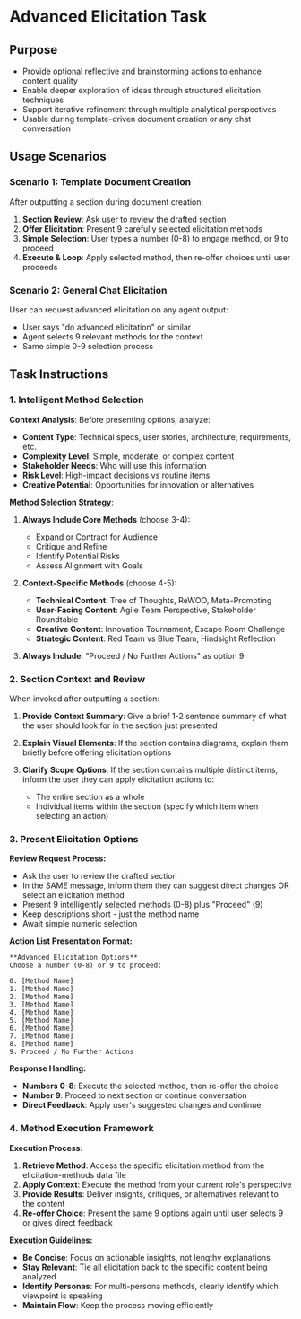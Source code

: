 # Advanced Elicitation Task

## Purpose

- Provide optional reflective and brainstorming actions to enhance content
  quality
- Enable deeper exploration of ideas through structured elicitation techniques
- Support iterative refinement through multiple analytical perspectives
- Usable during template-driven document creation or any chat conversation

## Usage Scenarios

### Scenario 1: Template Document Creation

After outputting a section during document creation:

1. **Section Review**: Ask user to review the drafted section
2. **Offer Elicitation**: Present 9 carefully selected elicitation methods
3. **Simple Selection**: User types a number (0-8) to engage method, or 9 to
   proceed
4. **Execute & Loop**: Apply selected method, then re-offer choices until user
   proceeds

### Scenario 2: General Chat Elicitation

User can request advanced elicitation on any agent output:

- User says "do advanced elicitation" or similar
- Agent selects 9 relevant methods for the context
- Same simple 0-9 selection process

## Task Instructions

### 1. Intelligent Method Selection

**Context Analysis**: Before presenting options, analyze:

- **Content Type**: Technical specs, user stories, architecture, requirements,
  etc.
- **Complexity Level**: Simple, moderate, or complex content
- **Stakeholder Needs**: Who will use this information
- **Risk Level**: High-impact decisions vs routine items
- **Creative Potential**: Opportunities for innovation or alternatives

**Method Selection Strategy**:

1. **Always Include Core Methods** (choose 3-4):
   - Expand or Contract for Audience
   - Critique and Refine
   - Identify Potential Risks
   - Assess Alignment with Goals

2. **Context-Specific Methods** (choose 4-5):
   - **Technical Content**: Tree of Thoughts, ReWOO, Meta-Prompting
   - **User-Facing Content**: Agile Team Perspective, Stakeholder Roundtable
   - **Creative Content**: Innovation Tournament, Escape Room Challenge
   - **Strategic Content**: Red Team vs Blue Team, Hindsight Reflection

3. **Always Include**: "Proceed / No Further Actions" as option 9

### 2. Section Context and Review

When invoked after outputting a section:

1. **Provide Context Summary**: Give a brief 1-2 sentence summary of what the
   user should look for in the section just presented

2. **Explain Visual Elements**: If the section contains diagrams, explain them
   briefly before offering elicitation options

3. **Clarify Scope Options**: If the section contains multiple distinct items,
   inform the user they can apply elicitation actions to:
   - The entire section as a whole
   - Individual items within the section (specify which item when selecting an
     action)

### 3. Present Elicitation Options

**Review Request Process:**

- Ask the user to review the drafted section
- In the SAME message, inform them they can suggest direct changes OR select an
  elicitation method
- Present 9 intelligently selected methods (0-8) plus "Proceed" (9)
- Keep descriptions short - just the method name
- Await simple numeric selection

**Action List Presentation Format:**

```text
**Advanced Elicitation Options**
Choose a number (0-8) or 9 to proceed:

0. [Method Name]
1. [Method Name]
2. [Method Name]
3. [Method Name]
4. [Method Name]
5. [Method Name]
6. [Method Name]
7. [Method Name]
8. [Method Name]
9. Proceed / No Further Actions
```

**Response Handling:**

- **Numbers 0-8**: Execute the selected method, then re-offer the choice
- **Number 9**: Proceed to next section or continue conversation
- **Direct Feedback**: Apply user's suggested changes and continue

### 4. Method Execution Framework

**Execution Process:**

1. **Retrieve Method**: Access the specific elicitation method from the
   elicitation-methods data file
2. **Apply Context**: Execute the method from your current role's perspective
3. **Provide Results**: Deliver insights, critiques, or alternatives relevant to
   the content
4. **Re-offer Choice**: Present the same 9 options again until user selects 9 or
   gives direct feedback

**Execution Guidelines:**

- **Be Concise**: Focus on actionable insights, not lengthy explanations
- **Stay Relevant**: Tie all elicitation back to the specific content being
  analyzed
- **Identify Personas**: For multi-persona methods, clearly identify which
  viewpoint is speaking
- **Maintain Flow**: Keep the process moving efficiently
